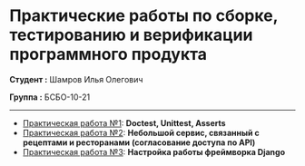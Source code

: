 # Практические работы по сборке, тестированию и верификации программного продукта

**Студент :** Шамров Илья Олегович

**Группа :** БСБО-10-21

---

- [Практическая работа №1](https://github.com/Breez97/Python-Tests/tree/main/Practice_1): **Doctest, Unittest, Asserts**
- [Практическая работа №2](https://github.com/Breez97/Python-Tests/tree/main/Practice_2): **Небольшой сервис, связанный с рецептами и ресторанами (согласование доступа по API)**
- [Практическая работа №3](https://github.com/Breez97/Python-Tests/tree/main/Practice_3): **Настройка работы фреймворка Django**
